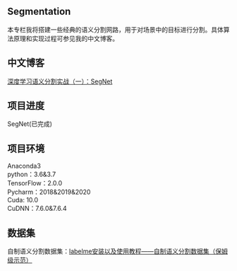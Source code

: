## Segmentation
本专栏我将搭建一些经典的语义分割网路，用于对场景中的目标进行分割。具体算法原理和实现过程可参见我的中文博客。

## 中文博客
[深度学习语义分割实战（一）：SegNet](https://blog.csdn.net/wjinjie/article/details/107338470)

## 项目进度
SegNet(已完成)

## 项目环境
Anaconda3  
python：3.6&3.7  
TensorFlow：2.0.0   
Pycharm：2018&2019&2020  
Cuda: 10.0   
CuDNN：7.6.0&7.6.4

## 数据集
自制语义分割数据集：[labelme安装以及使用教程——自制语义分割数据集（保姆级示范）](https://blog.csdn.net/wjinjie/article/details/106735141)
